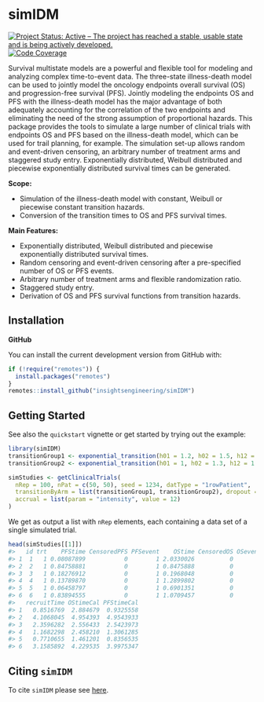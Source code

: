 
<!-- markdownlint-disable-file -->
<!-- README.md needs to be generated from README.Rmd. Please edit that file -->

# simIDM

<!-- badges: start -->

[![Project Status: Active – The project has reached a stable, usable
state and is being actively
developed.](https://www.repostatus.org/badges/latest/active.svg)](https://www.repostatus.org/#active)
[![Code
Coverage](https://raw.githubusercontent.com/insightsengineering/simIDM/_xml_coverage_reports/data/main/badge.svg)](https://raw.githubusercontent.com/insightsengineering/simIDM/_xml_coverage_reports/data/main/coverage.xml)
<!-- badges: end -->  

Survival multistate models are a powerful and flexible tool for modeling
and analyzing complex time-to-event data. The three-state illness-death
model can be used to jointly model the oncology endpoints overall
survival (OS) and progression-free survival (PFS). Jointly modeling the
endpoints OS and PFS with the illness-death model has the major
advantage of both adequately accounting for the correlation of the two
endpoints and eliminating the need of the strong assumption of
proportional hazards. This package provides the tools to simulate a
large number of clinical trials with endpoints OS and PFS based on the
illness-death model, which can be used for trail planning, for example.
The simulation set-up allows random and event-driven censoring, an
arbitrary number of treatment arms and staggered study entry.
Exponentially distributed, Weibull distributed and piecewise
exponentially distributed survival times can be generated.

**Scope:**

- Simulation of the illness-death model with constant, Weibull or
  piecewise constant transition hazards.
- Conversion of the transition times to OS and PFS survival times.

**Main Features:**

- Exponentially distributed, Weibull distributed and piecewise
  exponentially distributed survival times.
- Random censoring and event-driven censoring after a pre-specified
  number of OS or PFS events.
- Arbitrary number of treatment arms and flexible randomization ratio.
- Staggered study entry.
- Derivation of OS and PFS survival functions from transition hazards.

## Installation

<!-- **CRAN** -->
<!-- You can install the current stable version from CRAN with: -->
<!-- ```{r cran-installation, eval = FALSE} -->
<!-- install.packages("mmrm") -->
<!-- ``` -->

**GitHub**

You can install the current development version from GitHub with:

``` r
if (!require("remotes")) {
  install.packages("remotes")
}
remotes::install_github("insightsengineering/simIDM")
```

## Getting Started

See also the `quickstart` vignette or get started by trying out the
example:

``` r
library(simIDM)
transitionGroup1 <- exponential_transition(h01 = 1.2, h02 = 1.5, h12 = 1.6)
transitionGroup2 <- exponential_transition(h01 = 1, h02 = 1.3, h12 = 1.7)

simStudies <- getClinicalTrials(
  nRep = 100, nPat = c(50, 50), seed = 1234, datType = "1rowPatient",
  transitionByArm = list(transitionGroup1, transitionGroup2), dropout = list(rate = 0.1, time = 12),
  accrual = list(param = "intensity", value = 12)
)
```

We get as output a list with `nRep` elements, each containing a data set
of a single simulated trial.

``` r
head(simStudies[[1]])
#>   id trt    PFStime CensoredPFS PFSevent    OStime CensoredOS OSevent
#> 1  1   1 0.08087899           0        1 2.0330026          0       1
#> 2  2   1 0.84758881           0        1 0.8475888          0       1
#> 3  3   1 0.18276912           0        1 0.1968048          0       1
#> 4  4   1 0.13789870           0        1 1.2899802          0       1
#> 5  5   1 0.06458797           0        1 0.6901351          0       1
#> 6  6   1 0.83894555           0        1 1.0709457          0       1
#>   recruitTime OStimeCal PFStimeCal
#> 1   0.8516769  2.884679  0.9325558
#> 2   4.1068045  4.954393  4.9543933
#> 3   2.3596282  2.556433  2.5423973
#> 4   1.1682298  2.458210  1.3061285
#> 5   0.7710655  1.461201  0.8356535
#> 6   3.1585892  4.229535  3.9975347
```

## Citing `simIDM`

To cite `simIDM` please see
[here](https://insightsengineering.github.io/simIDM/main/authors.html#citation).
